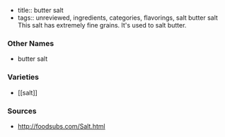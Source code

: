 - title:: butter salt
- tags:: unreviewed, ingredients, categories, flavorings, salt
butter salt This salt has extremely fine grains. It's used to salt butter.

### Other Names

* butter salt

### Varieties

* [[salt]]

### Sources
* http://foodsubs.com/Salt.html
